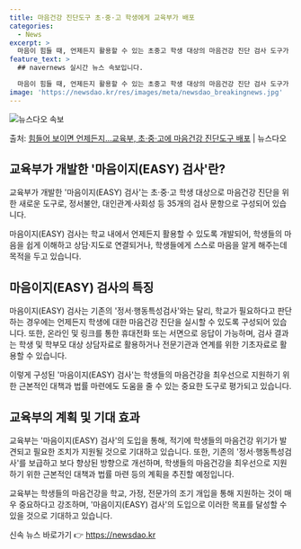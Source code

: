 ```yaml
---
title: 마음건강 진단도구 초·중·고 학생에게 교육부가 배포
categories:
  - News
excerpt: >
  마음이 힘들 때, 언제든지 활용할 수 있는 초중고 학생 대상의 마음건강 진단 검사 도구가 배포된다. 교육부는…
feature_text: >
  ## navernews 실시간 뉴스 속보입니다.

  마음이 힘들 때, 언제든지 활용할 수 있는 초중고 학생 대상의 마음건강 진단 검사 도구가 배포된다. 교육부는…
image: 'https://newsdao.kr/res/images/meta/newsdao_breakingnews.jpg'
---
```


![뉴스다오 속보](https://newsdao.kr/res/images/meta/newsdao_breakingnews.jpg)

<p>출처: <a href="https://newsdao.kr/3132" rel="dofollow">힘들어 보이면 언제든지…교육부, 초·중·고에 마음건강 진단도구 배포</a> | 뉴스다오</p>

<h2 data-ke-size="size26">교육부가 개발한 '마음이지(EASY) 검사'란?</h2>
교육부가 개발한 '마음이지(EASY) 검사'는 초·중·고 학생 대상으로 마음건강 진단을 위한 새로운 도구로, 정서불안, 대인관계·사회성 등 35개의 검사 문항으로 구성되어 있습니다.

<p data-ke-size="size16">마음이지(EASY) 검사는 학교 내에서 언제든지 활용할 수 있도록 개발되어, 학생들의 마음을 쉽게 이해하고 상담·지도로 연결되거나, 학생들에게 스스로 마음을 알게 해주는데 목적을 두고 있습니다.</p>

<h2 data-ke-size="size26">마음이지(EASY) 검사의 특징</h2>
마음이지(EASY) 검사는 기존의 '정서·행동특성검사'와는 달리, 학교가 필요하다고 판단하는 경우에는 언제든지 학생에 대한 마음건강 진단을 실시할 수 있도록 구성되어 있습니다. 또한, 온라인 및 링크를 통한 휴대전화 또는 서면으로 응답이 가능하며, 검사 결과는 학생 및 학부모 대상 상담자료로 활용하거나 전문기관과 연계를 위한 기초자료로 활용할 수 있습니다.

<p data-ke-size="size16">이렇게 구성된 '마음이지(EASY) 검사'는 학생들의 마음건강을 최우선으로 지원하기 위한 근본적인 대책과 법률 마련에도 도움을 줄 수 있는 중요한 도구로 평가되고 있습니다.</p>

<h2 data-ke-size="size26">교육부의 계획 및 기대 효과</h2>
교육부는 '마음이지(EASY) 검사'의 도입을 통해, 적기에 학생들의 마음건강 위기가 발견되고 필요한 조치가 지원될 것으로 기대하고 있습니다. 또한, 기존의 '정서·행동특성검사'를 보급하고 보다 향상된 방향으로 개선하며, 학생들의 마음건강을 최우선으로 지원하기 위한 근본적인 대책과 법률 마련 등의 계획을 추진할 예정입니다.

<p data-ke-size="size16">교육부는 학생들의 마음건강을 학교, 가정, 전문가의 조기 개입을 통해 지원하는 것이 매우 중요하다고 강조하며, '마음이지(EASY) 검사'의 도입으로 이러한 목표를 달성할 수 있을 것으로 기대하고 있습니다.</p> 

신속 뉴스 바로가기 👉 <a href="https://newsdao.kr" rel="dofollow">https://newsdao.kr</a>


